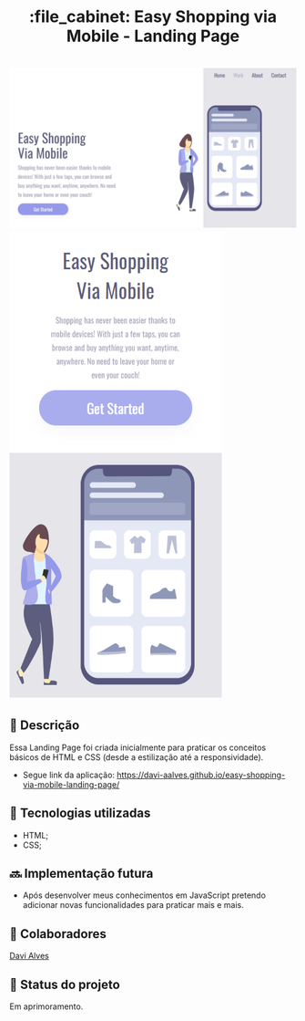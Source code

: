 <h1 align="center">:file_cabinet: Easy Shopping via Mobile - Landing Page <h1>

![img desktop](./assets/images/img-desktop.PNG)
![img mobile](./assets/images/img-mobile.PNG)
## :memo: Descrição
Essa Landing Page foi criada inicialmente para praticar os conceitos básicos de HTML e CSS (desde a estilização até a responsividade).

* Segue link da aplicação: https://davi-aalves.github.io/easy-shopping-via-mobile-landing-page/

## :wrench: Tecnologias utilizadas
* HTML;
* CSS;

## :soon: Implementação futura
* Após desenvolver meus conhecimentos em JavaScript pretendo adicionar novas funcionalidades para praticar mais e mais.

## :handshake: Colaboradores
<a href="https://github.com/davi-aalves">Davi Alves</a>

## :dart: Status do projeto
Em aprimoramento.
